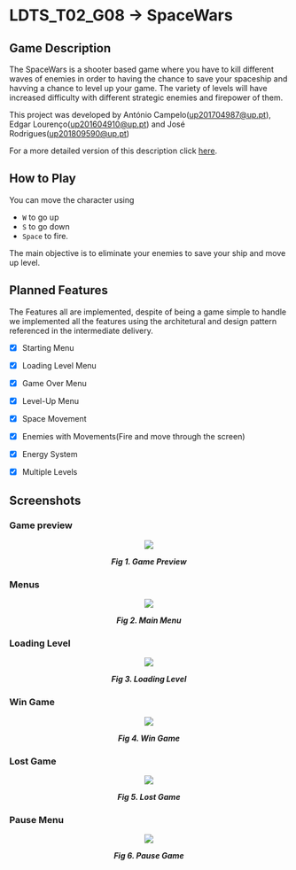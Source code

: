 # LDTS_T02_G08 -> SpaceWars

## Game Description

The SpaceWars is a shooter based game where you have to kill different waves of enemies in order to having the chance to save your spaceship and havving a chance to level up your game.
The variety of levels will have increased difficulty with different strategic enemies and firepower of them.

This project was developed by António Campelo(up201704987@up.pt), Edgar Lourenço(up201604910@up.pt) and José Rodrigues(up201809590@up.pt)

For a more detailed version of this description click [here](LDTS/SpaceWars/Documentos/README.md).

## How to Play
You can move the character using 
- `W` to go up
- `S` to go down
- `Space` to fire.

The main objective is to eliminate your enemies to save your ship and move up level.

## Planned Features
The Features all are implemented, despite of being a game simple to handle we implemented all the features using the architetural and design pattern referenced in the intermediate delivery.

- [X] Starting Menu

- [X] Loading Level Menu 

- [X] Game Over Menu

- [X] Level-Up Menu

- [X] Space Movement

- [X] Enemies with Movements(Fire and move through the screen)

- [X] Energy System

- [X] Multiple Levels

## Screenshots

### Game preview

<p align="center" justify="center">
  <img src="LDTS/SpaceWars/Documentos/screenshots/GamePreview.png"/>
</p>
<p align="center">
  <b><i>Fig 1. Game Preview </i></b>
</p> 


### Menus

<p align="center" justify="center">
  <img src="LDTS/SpaceWars/Documentos/screenshots/MainMenu.png"/>
</p>
<p align="center">
  <b><i>Fig 2. Main Menu </i></b>
</p>  

### Loading Level

<p align="center" justify="center">
  <img src="LDTS/SpaceWars/Documentos/screenshots/LoadingScene.png"/>
</p>
<p align="center">
  <b><i>Fig 3. Loading Level </i></b>
</p>  

### Win Game

<p align="center" justify="center">
  <img src="LDTS/SpaceWars/Documentos/screenshots/WonScene.png"/>
</p>
<p align="center">
  <b><i>Fig 4. Win Game </i></b>
</p>  

### Lost Game

<p align="center" justify="center">
  <img src="LDTS/SpaceWars/Documentos/screenshots/LostScene.png"/>
</p>
<p align="center">
  <b><i>Fig 5. Lost Game </i></b>
</p> 

### Pause Menu

<p align="center" justify="center">
  <img src="LDTS/SpaceWars/Documentos/screenshots/PauseMenu.png"/>
</p>
<p align="center">
  <b><i>Fig 6. Pause Game </i></b>
</p> 